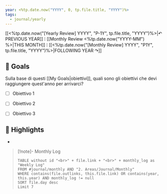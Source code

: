 ```yaml
---
year: <%tp.date.now("YYYY", 0, tp.file.title, "YYYY")%>
tags:
  - journal/yearly
---
```


[[<%tp.date.now("[Yearly Review] YYYY", "P-1Y", tp.file.title, "YYYY")%>|↶ PREVIOUS YEAR]] ⁝ [[Monthly Review <%tp.date.now("YYYY-MM") %>|THIS MONTH]] ⁝ [[<%tp.date.now("[Monthly Review] YYYY", "P1Y", tp.file.title, "YYYY")%>|FOLLOWING YEAR ↷]]


## 🎯 Goals

Sulla base di questi [[My Goals|obiettivi]], quali sono gli obiettivi che devi raggiungere quest'anno per arrivarci?

- [ ] Obiettivo 1
- [ ] Obiettivo 2
- [ ] Obiettivo 3



## 🌟 Highlights 

- 


>[!note]- Monthly Log
> ```dataview
> TABLE without id "<br>" + file.link + "<br>" + monthly_log as "Weekly Log"
> FROM #journal/monthly AND "2. Areas/Journal/Monthly"
> WHERE contains(file.outlinks, this.file.link) OR contains(year, this.year) AND monthly_log != null
> SORT file.day desc
> Limit 7 
> ```